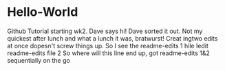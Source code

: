 # Hello-World
Github Tutorial starting wk2.
Dave says hi!
Dave sorted it out. Not my quickest after lunch and what a lunch it was, bratwurst!
Creat ingtwo edits at once dopesn't screw things up.
So I see the readme-edits 1 hile Iedit readme-edits file 2
So where will this line end up, got readme-edits 1&2 sequentially on the go
